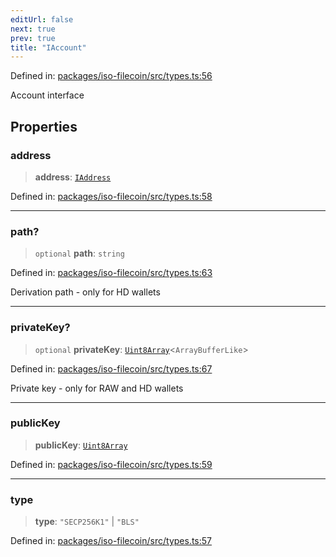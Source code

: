 ```yaml
---
editUrl: false
next: true
prev: true
title: "IAccount"
---
```


Defined in: [packages/iso-filecoin/src/types.ts:56](https://github.com/hugomrdias/filecoin/blob/main/packages/iso-filecoin/src/types.ts#L56)

Account interface

## Properties

### address

> **address**: [`IAddress`](/api/iso-filecoin/address/interfaces/iaddress/)

Defined in: [packages/iso-filecoin/src/types.ts:58](https://github.com/hugomrdias/filecoin/blob/main/packages/iso-filecoin/src/types.ts#L58)

***

### path?

> `optional` **path**: `string`

Defined in: [packages/iso-filecoin/src/types.ts:63](https://github.com/hugomrdias/filecoin/blob/main/packages/iso-filecoin/src/types.ts#L63)

Derivation path - only for HD wallets

***

### privateKey?

> `optional` **privateKey**: [`Uint8Array`](https://developer.mozilla.org/docs/Web/JavaScript/Reference/Global_Objects/Uint8Array)\<`ArrayBufferLike`\>

Defined in: [packages/iso-filecoin/src/types.ts:67](https://github.com/hugomrdias/filecoin/blob/main/packages/iso-filecoin/src/types.ts#L67)

Private key - only for RAW and HD wallets

***

### publicKey

> **publicKey**: [`Uint8Array`](https://developer.mozilla.org/docs/Web/JavaScript/Reference/Global_Objects/Uint8Array)

Defined in: [packages/iso-filecoin/src/types.ts:59](https://github.com/hugomrdias/filecoin/blob/main/packages/iso-filecoin/src/types.ts#L59)

***

### type

> **type**: `"SECP256K1"` \| `"BLS"`

Defined in: [packages/iso-filecoin/src/types.ts:57](https://github.com/hugomrdias/filecoin/blob/main/packages/iso-filecoin/src/types.ts#L57)
